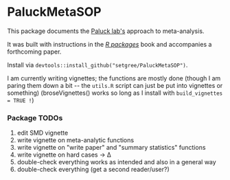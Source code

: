 # PaluckMetaSOP

<!-- badges: start -->
<!-- badges: end -->

This package documents the [Paluck lab's](https://www.betsylevypaluck.com/) approach to meta-analysis. 

It was built with instructions in the [_R packages_](https://r-pkgs.org/) book and accompanies a forthcoming paper.  

Install via `devtools::install_github("setgree/PaluckMetaSOP")`.

I am currently writing vignettes; the functions are mostly done (though I am paring them down a bit -- the `utils.R` script can just be put into vignettes or something)
(broseVignettes() works so long as I install with `build_vignettes = TRUE !`)

### Package TODOs
1. edit SMD vignette
2. write vignette on meta-analytic functions
3. write vignette on "write paper" and "summary statistics" functions
4. write vignette on hard cases -> ∆
5. double-check everything works as intended and also in a general way
6. double-check everything (get a second reader/user?)
